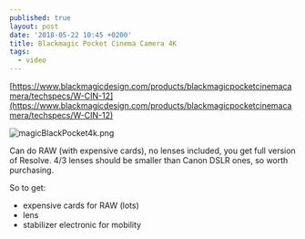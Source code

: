 ```yaml
---
published: true
layout: post
date: '2018-05-22 10:45 +0200'
title: Blackmagic Pocket Cinema Camera 4K
tags:
  - video
---
```

[https://www.blackmagicdesign.com/products/blackmagicpocketcinemacamera/techspecs/W-CIN-12](https://www.blackmagicdesign.com/products/blackmagicpocketcinemacamera/techspecs/W-CIN-12)

![magicBlackPocket4k.png]({{site.baseurl}}/media/magicBlackPocket4k.png)

Can do RAW (with expensive cards), no lenses included, you get full version of Resolve. 4/3 lenses should be smaller than Canon DSLR ones, so worth purchasing.

So to get:

- expensive cards for RAW (lots)
- lens
- stabilizer electronic for mobility
